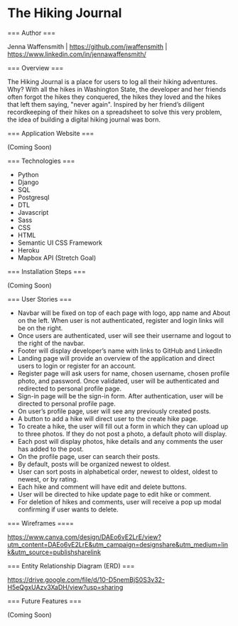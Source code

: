 # The Hiking Journal

=== Author ===

Jenna Waffensmith | https://github.com/jwaffensmith | https://www.linkedin.com/in/jennawaffensmith/


=== Overview ===

The Hiking Journal is a place for users to log all their hiking adventures. Why? With all the hikes in Washington State, the developer and her friends often forgot the hikes they conquered, the hikes they loved and the hikes that left them saying, "never again". Inspired by her friend’s diligent recordkeeping of their hikes on a spreadsheet to solve this very problem, the idea of building a digital hiking journal was born. 

=== Application Website ===

(Coming Soon)

=== Technologies ===

* Python
* Django
* SQL
* Postgresql
* DTL
* Javascript
* Sass
* CSS
* HTML
* Semantic UI CSS Framework
* Heroku
* Mapbox API (Stretch Goal)

=== Installation Steps ===

(Coming Soon)

=== User Stories ===

* Navbar will be fixed on top of each page with logo, app name and About on the left. When user is not authenticated, register and login links will be on the right.
* Once users are authenticated, user will see their username and logout to the right of the navbar.
* Footer will display developer’s name with links to GitHub and LinkedIn
* Landing page will provide an overview of the application and direct users to login or register for an account.
* Register page will ask users for name, chosen username, chosen profile photo, and password. Once validated, user will be authenticated and redirected to personal profile page. 
* Sign-in page will be the sign-in form. After authentication, user will be directed to personal profile page. 
* On user’s profile page, user will see any previously created posts. 
* A button to add a hike will direct user to the create hike page.
* To create a hike, the user will fill out a form in which they can upload up to three photos. If they do not post a photo, a default photo will display.
* Each post will display photos, hike details and any comments the user has added to the post. 
* On the profile page, user can search their posts.
* By default, posts will be organized newest to oldest.
* User can sort posts in alphabetical order, newest to oldest, oldest to newest, or by rating.
* Each hike and comment will have edit and delete buttons.
* User will be directed to hike update page to edit hike or comment.
* For deletion of hikes and comments, user will receive a pop up modal confirming if user wants to delete.

=== Wireframes ====

https://www.canva.com/design/DAEo6vE2LrE/view?utm_content=DAEo6vE2LrE&utm_campaign=designshare&utm_medium=link&utm_source=publishsharelink

=== Entity Relationship Diagram (ERD) ===

https://drive.google.com/file/d/10-D5nemBjS0S3v32-H5eQgxUAzv3XaDH/view?usp=sharing

=== Future Features ===

(Coming Soon)
